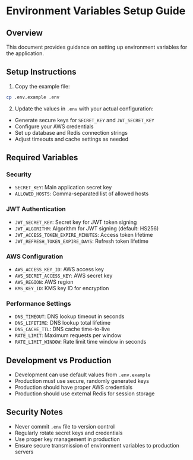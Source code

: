 # Environment Variables Setup Guide

## Overview
This document provides guidance on setting up environment variables for the application.

## Setup Instructions

1. Copy the example file:
```bash
cp .env.example .env
```

2. Update the values in `.env` with your actual configuration:
- Generate secure keys for `SECRET_KEY` and `JWT_SECRET_KEY`
- Configure your AWS credentials
- Set up database and Redis connection strings
- Adjust timeouts and cache settings as needed

## Required Variables

### Security
- `SECRET_KEY`: Main application secret key
- `ALLOWED_HOSTS`: Comma-separated list of allowed hosts

### JWT Authentication
- `JWT_SECRET_KEY`: Secret key for JWT token signing
- `JWT_ALGORITHM`: Algorithm for JWT signing (default: HS256)
- `JWT_ACCESS_TOKEN_EXPIRE_MINUTES`: Access token lifetime
- `JWT_REFRESH_TOKEN_EXPIRE_DAYS`: Refresh token lifetime

### AWS Configuration
- `AWS_ACCESS_KEY_ID`: AWS access key
- `AWS_SECRET_ACCESS_KEY`: AWS secret key
- `AWS_REGION`: AWS region
- `KMS_KEY_ID`: KMS key ID for encryption

### Performance Settings
- `DNS_TIMEOUT`: DNS lookup timeout in seconds
- `DNS_LIFETIME`: DNS lookup total lifetime
- `DNS_CACHE_TTL`: DNS cache time-to-live
- `RATE_LIMIT`: Maximum requests per window
- `RATE_LIMIT_WINDOW`: Rate limit time window in seconds

## Development vs Production
- Development can use default values from `.env.example`
- Production must use secure, randomly generated keys
- Production should have proper AWS credentials
- Production should use external Redis for session storage

## Security Notes
- Never commit `.env` file to version control
- Regularly rotate secret keys and credentials
- Use proper key management in production
- Ensure secure transmission of environment variables to production servers